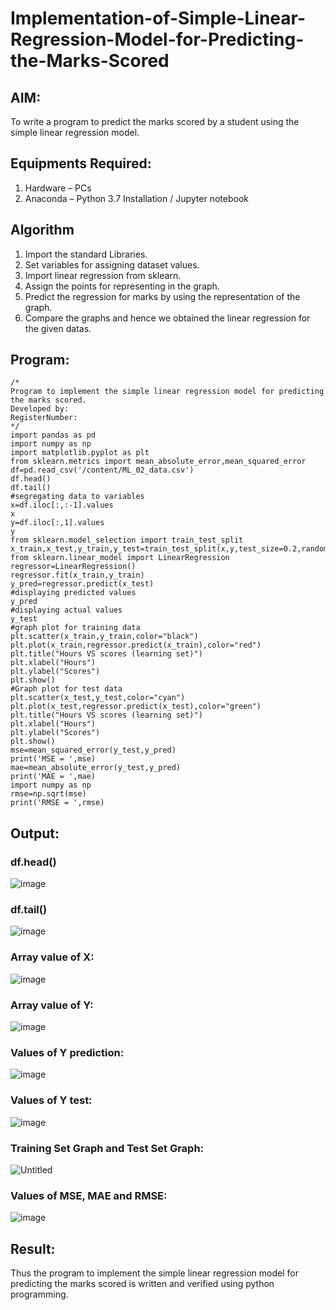 # Implementation-of-Simple-Linear-Regression-Model-for-Predicting-the-Marks-Scored

## AIM:
To write a program to predict the marks scored by a student using the simple linear regression model.

## Equipments Required:
1. Hardware – PCs
2. Anaconda – Python 3.7 Installation / Jupyter notebook

## Algorithm
1. Import the standard Libraries.
2. Set variables for assigning dataset values.
3. Import linear regression from sklearn.
4. Assign the points for representing in the graph.
5. Predict the regression for marks by using the representation of the graph.
6. Compare the graphs and hence we obtained the linear regression for the
given datas.
## Program:
```
/*
Program to implement the simple linear regression model for predicting the marks scored.
Developed by: 
RegisterNumber:  
*/
import pandas as pd
import numpy as np
import matplotlib.pyplot as plt
from sklearn.metrics import mean_absolute_error,mean_squared_error
df=pd.read_csv('/content/ML_02_data.csv')
df.head()
df.tail()
#segregating data to variables
x=df.iloc[:,:-1].values
x
y=df.iloc[:,1].values
y
from sklearn.model_selection import train_test_split
x_train,x_test,y_train,y_test=train_test_split(x,y,test_size=0.2,random_state=0)
from sklearn.linear_model import LinearRegression
regressor=LinearRegression()
regressor.fit(x_train,y_train)
y_pred=regressor.predict(x_test)
#displaying predicted values
y_pred
#displaying actual values
y_test
#graph plot for training data
plt.scatter(x_train,y_train,color="black")
plt.plot(x_train,regressor.predict(x_train),color="red")
plt.title("Hours VS scores (learning set)")
plt.xlabel("Hours")
plt.ylabel("Scores")
plt.show()
#Graph plot for test data
plt.scatter(x_test,y_test,color="cyan")
plt.plot(x_test,regressor.predict(x_test),color="green")
plt.title("Hours VS scores (learning set)")
plt.xlabel("Hours")
plt.ylabel("Scores")
plt.show()
mse=mean_squared_error(y_test,y_pred)
print('MSE = ',mse)
mae=mean_absolute_error(y_test,y_pred)
print('MAE = ',mae)
import numpy as np
rmse=np.sqrt(mse)
print('RMSE = ',rmse)
```

## Output:

### df.head()
![image](https://github.com/ShakthiSundar-K/Implementation-of-Simple-Linear-Regression-Model-for-Predicting-the-Marks-Scored/assets/128116143/533f021b-e862-44d0-8583-50ceeb1236ca)
### df.tail()
![image](https://github.com/ShakthiSundar-K/Implementation-of-Simple-Linear-Regression-Model-for-Predicting-the-Marks-Scored/assets/128116143/95b67a4e-cbc7-420e-9519-0994a2dc6c4a)
### Array value of X:
![image](https://github.com/ShakthiSundar-K/Implementation-of-Simple-Linear-Regression-Model-for-Predicting-the-Marks-Scored/assets/128116143/bc82b991-107e-4227-8274-98e001f4becb)
### Array value of Y:
![image](https://github.com/ShakthiSundar-K/Implementation-of-Simple-Linear-Regression-Model-for-Predicting-the-Marks-Scored/assets/128116143/bafe4d60-1b37-4185-9476-b2452523f59e)
### Values of Y prediction:
![image](https://github.com/ShakthiSundar-K/Implementation-of-Simple-Linear-Regression-Model-for-Predicting-the-Marks-Scored/assets/128116143/b2df0322-eb2b-424f-aa91-ea735eaff19e)
### Values of Y test:
![image](https://github.com/ShakthiSundar-K/Implementation-of-Simple-Linear-Regression-Model-for-Predicting-the-Marks-Scored/assets/128116143/6ec5e0ee-e316-4e34-8631-bd1ecf5f0e5a)
### Training Set Graph and Test Set Graph:
![Untitled](https://github.com/ShakthiSundar-K/Implementation-of-Simple-Linear-Regression-Model-for-Predicting-the-Marks-Scored/assets/128116143/f4bb444e-c18b-4845-bcaa-68eb82d96f9a)
### Values of MSE, MAE and RMSE:
![image](https://github.com/ShakthiSundar-K/Implementation-of-Simple-Linear-Regression-Model-for-Predicting-the-Marks-Scored/assets/128116143/12d3790a-21e2-43bf-869d-e52e7d3abc33)





## Result:
Thus the program to implement the simple linear regression model for predicting the marks scored is written and verified using python programming.
